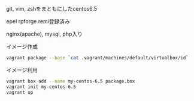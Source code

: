 git, vim, zshをまともにしたcentos6.5

epel rpforge remi登録済み

nginx(apache), mysql, php入り

イメージ作成
```sh
vagrant package --base `cat .vagrant/machines/default/virtualbox/id`
```

イメージ利用
```sh
vagrant box add --name my-centos-6.5 package.box
vagrant init my-centos-6.5
vagrant up
```
